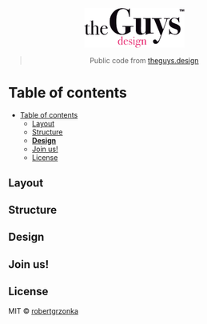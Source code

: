 <div align="center">
<img src="./static/theguysdesign.svg" width="200px">

> Public code from [theguys.design](https://theguys.design)
</div>

# Table of contents
- [Table of contents](#table-of-contents)
  - [Layout](#layout)
  - [Structure](#structure)
  - [**Design**](#design)
  - [Join us!](#join-us)
  - [License](#license)
  
## Layout

## Structure

## **Design**

## Join us!

## License
MIT © [robertgrzonka](mailto:robert@theguys.sh)
